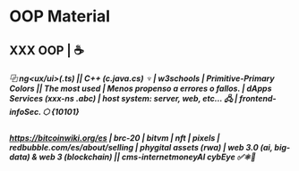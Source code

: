 # OOP Material
## XXX OOP | ☕
##### ⿻ ng<ux/ui>(.ts) || C++ (c.java.cs)  ♆ | w3schools | Primitive-Primary Colors || The most used | Menos propenso a errores o fallos. | dApps Services (xxx-ns .abc) | host system: server, web, etc... 🖧 | frontend-infoSec. ⬡ {10101}
##### https://bitcoinwiki.org/es | brc-20 | bitvm | nft | pixels | redbubble.com/es/about/selling | phygital assets (rwa) | web 3.0 (ai, big-data) & web 3 (blockchain) || cms-internetmoneyAI cybEye ✅⚛️💾
